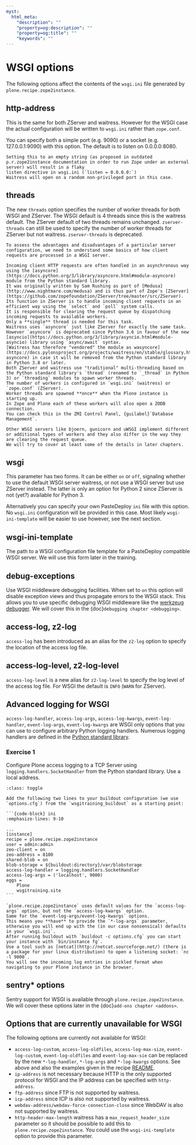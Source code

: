 ```yaml
---
myst:
  html_meta:
    "description": ""
    "property=og:description": ""
    "property=og:title": ""
    "keywords": ""
---
```


# WSGI options

The following options affect the contents of the `wsgi.ini` file generated by `plone.recipe.zope2instance`.

## http-address

This is the same for both ZServer and waitress.
However for the WSGI case the actual configuration will be written to `wsgi.ini` rather than `zope.conf`.

You can specify both a simple port (e.g. 9090) or a socket (e.g. 127.0.0.1:9090) with this option.
The default is to listen on 0.0.0.0:8080.

```{note}
Setting this to an empty string (as proposed in outdated p.r.zope2instance documentation in order to run Zope under an external server) will result in a flaky
listen directive in wsgi.ini (`listen = 0.0.0.0:`)
Waitress will open on a random non-privileged port in this case.
```

## threads

The new `threads` option specifies the number of worker threads for both WSGI and ZServer.
The WSGI default is 4 threads since this is the waitress default.
The ZServer default of two threads remains unchanged.
`zserver-threads` can still be used to specify the number of worker threads for ZServer but not waitress.
`zserver-threads` is deprecated.

```{note}
To assess the advantages and disadvantages of a particular server configuration, we need to understand some basics of how client requests are processed in a WSGI server.

Incoming client HTTP requests are often handled in an asynchronous way using the [asyncore](https://docs.python.org/3/library/asyncore.html#module-asyncore) module from the Python standard library.
It was originally written by Sam Rushing as part of [Medusa](http://www.nightmare.com/medusa) and is thus part of Zope's [ZServer](https://github.com/zopefoundation/ZServer/tree/master/src/ZServer).
Its function in ZServer is to handle incoming client requests in an efficient way using the `select` and `poll` system calls.
It is responsible for clearing the request queue by dispatching incoming requests to available workers.
Only a **single** thread is needed for this task.
Waitress uses `asyncore` just like ZServer for exactly the same task.
However `asyncore` is deprecated since Python 3.6 in favour of the new [asyncio](https://docs.python.org/3/library/asyncio.html#module-asyncio) library using `async/await` syntax.
[Waitress has therefore "vendored" the module as wasyncore](https://docs.pylonsproject.org/projects/waitress/en/stable/glossary.html#term-asyncore) in case it will be removed from the Python standard library in Python 3.8 or later.
Both ZServer and waitress use "traditional" multi-threading based on the Python standard library's `thread` (renamed to `_thread` in Python 3) or `threading` modules to spawn worker threads.
The number of workers is configured in `wsgi.ini` (waitress) or `zope.conf` (ZServer).
Worker threads are spawned **once** when the Plone instance is starting up.
In Zope and Plone each of these workers will also open a ZODB connection.
You can check this in the ZMI Control Panel, {guilabel}`Database Management`.

Other WSGI servers like bjoern, gunicorn and uWSGI implement different or additional types of workers and they also differ in the way they are clearing the request queue.
We will try to cover at least some of the details in later chapters.
```

## wsgi

This parameter has two forms.
It can be either `on` or `off`, signaling whether to use the default WSGI server waitress, or not use a WSGI server but use ZServer instead.
The latter is only an option for Python 2 since ZServer is not (yet?) available for Python 3.

Alternatively you can specify your own PasteDeploy `ini` file with this option.
No `wsgi.ini` configuration will be provided in this case.
Most likely `wsgi-ini-template` will be easier to use however, see the next section.

## wsgi-ini-template

The path to a WSGI configuration file template for a PasteDeploy compatible WSGI server.
We will use this form later in the training.

## debug-exceptions

Use WSGI middleware debugging facilities.
When set to `on` this option will disable exception views and thus propagate errors to the WSGI stack.
This allows you to use specific debugging WSGI middleware like the [werkzeug debugger](https://werkzeug.palletsprojects.com/en/0.15.x/debug/).
We will cover this in the {doc}`debugging chapter <debugging>`.

## access-log, z2-log

`access-log` has been introduced as an alias for the `z2-log` option to specify the location of the access log file.

## access-log-level, z2-log-level

`access-log-level` is a new alias for `z2-log-level` to specify the log level of the access log file.
For WSGI the default is `INFO` (`WARN` for ZServer).

## Advanced logging for WSGI

`access-log-handler`, `access-log-args`, `access-log-kwargs`, `event-log-handler`, `event-log-args`, `event-log-kwargs` are WSGI only options that you can use to configure arbitrary Python logging handlers.
Numerous logging handlers are defined in the [Python standard library](https://docs.python.org/3/library/logging.handlers.html).

### Exercise 1

Configure Plone access logging to a TCP Server using `logging.handlers.SocketHandler` from the Python standard library.
Use a local address.

````{admonition} Solution
:class: toggle

Add the following two lines to your buildout configuration (we use `options.cfg`) from the `wsgitraining_buildout` as a starting point:

```{code-block} ini
:emphasize-lines: 9-10

...
[instance]
recipe = plone.recipe.zope2instance
user = admin:admin
zeo-client = on
zeo-address = 8100
shared-blob = on
blob-storage = ${buildout:directory}/var/blobstorage
access-log-handler = logging.handlers.SocketHandler
access-log-args = ('localhost', 9000)
eggs =
    Plone
    wsgitraining.site
```

`plone.recipe.zope2instance` uses default values for the `access-log-args` option, but not the `access-log-kwargs` option.
Same for the `event-log-args/event-log-kwargs` options.
This means you **have** to provide the `*-log-args` parameter, otherwise you will end up with the (in our case nonsensical) defaults in your `wsgi.ini`.
After running buildout with `buildout -c options.cfg` you can start your instance with `bin/instance fg`.
Use a tool such as [netcat](http://netcat.sourceforge.net/) (there is a package for your linux distribution) to open a listening socket: `nc -l 9000`.
You will see the incoming log entries in pickled format when navigating to your Plone instance in the browser.
````

## sentry\* options

Sentry support for WSGI is  available through `plone.recipe.zope2instance`.
We will cover these options later in the {doc}`add-ons chapter <addons>`.

## Options that are currently unavailable for WSGI

The following options are currently not available for WSGI:

- `access-log-custom`, `access-log-oldfiles`, `access-log-max-size`, `event-log-custom`, `event-log-oldfiles` and `event-log-max-sie` can be replaced by the new `*-log-handler`, `*-log-args` and `*-log-kwargs` options.
  See above and also the examples given in the recipe [README](https://github.com/plone/plone.recipe.zope2instance#advanced-logging-options-for-wsgi).
- `ip-address` is not necessary because HTTP is the only supported protocol for WSGI and the IP address can be specified with `http-address`.
- `ftp-address` since FTP is not supported by waitress.
- `icp-address` since ICP is also not supported by waitress.
- `webdav-address/webdav-force-connection-close` since WebDAV is also not supported by waitress.
- `http-header-max-length` waitress has a `max_request_header_size` parameter so it should be possible to add this to `plone.recipe.zope2instance`.
  You could use the `wsgi-ini-template` option to provide this parameter.
